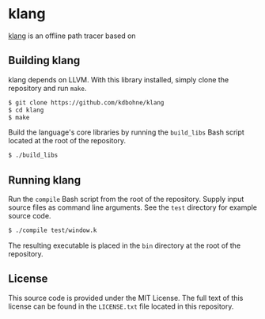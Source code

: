 klang
=====

[klang](https://github.com/kdbohne/klang) is an offline path tracer based on

Building klang
--------------

klang depends on LLVM. With this library installed, simply clone the repository
and run `make`.

```bash
$ git clone https://github.com/kdbohne/klang
$ cd klang
$ make
```

Build the language's core libraries by running the `build_libs` Bash script
located at the root of the repository.

```bash
$ ./build_libs
```

Running klang
-------------

Run the `compile` Bash script from the root of the repository. Supply input
source files as command line arguments. See the `test` directory for example
source code.

```bash
$ ./compile test/window.k
```

The resulting executable is placed in the `bin` directory at the root of the
repository.

License
-------

This source code is provided under the MIT License. The full text of this
license can be found in the `LICENSE.txt` file located in this repository.
